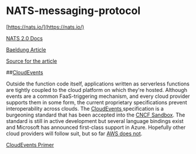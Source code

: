 # NATS-messaging-protocol 



[https://nats.io/](https://nats.io/)

[NATS 2.0 Docs](https://nats-io.github.io/docs/)

[Baeldung Article](https://www.baeldung.com/nats-java-client)

[Source for the article](https://github.com/eugenp/tutorials/blob/master/libraries/src/main/java/com/baeldung/jnats/NatsClient.java)

##<u>CloudEvents</u>

Outside the function code itself, applications written as serverless functions are tightly coupled to the cloud platform on which they're hosted. Although events are a common FaaS-triggering mechanism, and every cloud provider supports them in some form, the current proprietary specifications prevent interoperability across clouds. The [CloudEvents ](https://cloudevents.io/)specification is a burgeoning standard that has been accepted into the [CNCF Sandbox](https://www.cncf.io/sandbox-projects/). The standard is still in active development but several language bindings exist and Microsoft has announced first-class support in Azure. Hopefully other cloud providers will follow suit, but so far [AWS does not](https://www.theregister.co.uk/2019/07/16/amazon_aims_to_create_eventdriven_ecosystem_with_eventbridge/).

[CloudEvents Primer](https://github.com/cloudevents/spec/blob/master/primer.md)